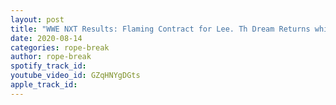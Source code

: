 ```yaml
---
layout: post
title: "WWE NXT Results: Flaming Contract for Lee. Th Dream Returns while IO says Kai pissed her off"
date: 2020-08-14
categories: rope-break
author: rope-break
spotify_track_id: 
youtube_video_id: GZqHNYgDGts
apple_track_id: 
---
```

